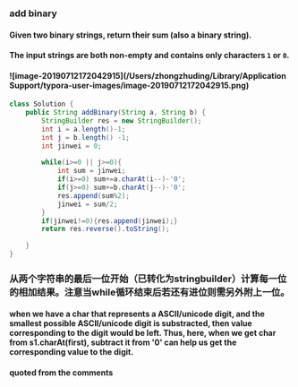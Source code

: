 ### add binary

#### Given two binary strings, return their sum (also a binary string).

#### The input strings are both **non-empty** and contains only characters `1` or `0`.

#### ![image-20190712172042915](/Users/zhongzhuding/Library/Application Support/typora-user-images/image-20190712172042915.png)



~~~java
class Solution {
    public String addBinary(String a, String b) {
        StringBuilder res = new StringBuilder();
        int i = a.length()-1;
        int j = b.length() -1;
        int jinwei = 0;
        
        while(i>=0 || j>=0){
            int sum = jinwei;
            if(i>=0) sum+=a.charAt(i--)-'0';
            if(j>=0) sum+=b.charAt(j--)-'0';
            res.append(sum%2);
            jinwei = sum/2;
        }
        if(jinwei!=0){res.append(jinwei);}
        return res.reverse().toString();
        
    }
}
~~~

### 从两个字符串的最后一位开始（已转化为stringbuilder）计算每一位的相加结果。注意当while循环结束后若还有进位则需另外附上一位。

#### when we have a char that represents a ASCII/unicode digit, and the smallest possible ASCII/unicode digit is substracted, then value corresponding to the digit would be left. Thus, here, when we get char from s1.charAt(first), subtract it from '0' can help us get the corresponding value to the digit. 

#### quoted from the comments



